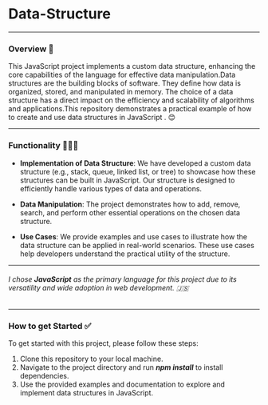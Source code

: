 # Data-Structure
***

### Overview 📌
 This JavaScript project implements a custom data structure, enhancing the core capabilities of the language for effective data manipulation.Data structures are the building blocks of software. They define how data is organized, stored, and manipulated in memory. The choice of a data structure has a direct impact on the efficiency and scalability of algorithms and applications.This repository demonstrates a practical example of how to create and use data structures in JavaScript .
😊

---

### Functionality 👩🏾‍💻
* **Implementation of Data Structure**: We have developed a custom data structure (e.g., stack, queue, linked list, or tree) to showcase how these structures can be built in JavaScript. Our structure is designed to efficiently handle various types of data and operations.

* **Data Manipulation**: The project demonstrates how to add, remove, search, and perform other essential operations on the chosen data structure.

* **Use Cases**: We provide examples and use cases to illustrate how the data structure can be applied in real-world scenarios. These use cases help developers understand the practical utility of the structure.
---

######  I chose  **JavaScript** as the primary language for this project due to its versatility and wide adoption in web development. 🇯🇸
---
### How to get Started ✅
To get started with this project, please follow these steps:
1) Clone this repository to your local machine.
2) Navigate to the project directory and run ***npm install*** to install dependencies.
3) Use the provided examples and documentation to explore and implement data structures in JavaScript.




